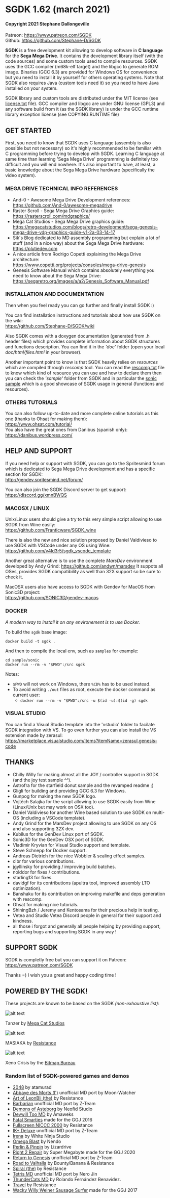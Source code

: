 # SGDK 1.62 (march 2021)

#### Copyright 2021 Stephane Dallongeville

Patreon: https://www.patreon.com/SGDK<br>
Github: https://github.com/Stephane-D/SGDK

**SGDK** is a free development kit allowing to develop software in **C language** for the **Sega Mega Drive**.
It contains the development library itself (with the code sources) and some custom tools used to compile resources.
SGDK uses the GCC compiler (m68k-elf target) and the libgcc to generate ROM image. Binaries (GCC 6.3) are provided for Windows OS for convenience but you need to install it by yourself for others operating systems.
Note that SGDK also requires Java (custom tools need it) so you need to have Java installed on your system.

SGDK library and custom tools are distributed under the MIT license (see [license.txt](license.txt) file).
GCC compiler and libgcc are under GNU license (GPL3) and any software build from it (as the SGDK library) is under the GCC runtime library exception license (see COPYING.RUNTIME file)

## GET STARTED

First, you need to know that SGDK uses C language (assembly is also possible but not necessary) so it's highly recommended to be familiar with C programming before trying to develop with SGDK. Learning C language at same time than learning 'Sega Mega Drive' programming is definitely too difficult and you will end nowhere. It's also important to have, at least, a basic knowledge about the Sega Mega Drive hardware (specifically the video system).

### MEGA DRIVE TECHNICAL INFO REFERENCES

- And-0 - Awesome Mega Drive Development references:<br>
  https://github.com/And-0/awesome-megadrive
- Raster Scroll - Sega Mega Drive Graphics guide:<br>
  https://rasterscroll.com/mdgraphics/
- Mega Cat Studios - Sega Mega Drive graphics guide:<br>
  https://megacatstudios.com/blogs/retro-development/sega-genesis-mega-drive-vdp-graphics-guide-v1-2a-03-14-17
- Sik's Blog dedicated to MD assembly programming but explain a lot of stuff (and in a nice way) about the Sega Mega Drive hardware:<br>
  https://plutiedev.com
- A nice article from Rodrigo Copetti explaining the Mega Drive architecture:<br>
  https://www.copetti.org/projects/consoles/mega-drive-genesis
- Genesis Software Manual which contains absolutely everything you need to know about the Sega Mega Drive:<br>
  https://segaretro.org/images/a/a2/Genesis_Software_Manual.pdf

### INSTALLATION AND DOCUMENTATION

Then when you feel ready you can go further and finally install SGDK :)

You can find installation instructions and tutorials about how use SGDK on the wiki:<br>
https://github.com/Stephane-D/SGDK/wiki

Also SGDK comes with a doxygen documentation (generated from .h header files) which provides complete information about SGDK structures and functions description. You can find it in the _'doc'_ folder (open your local _doc/html/files.html_ in your browser).

Another important point to know is that SGDK heavily relies on _resources_ which are compiled through _rescomp_ tool. You can read the [rescomp.txt](https://raw.githubusercontent.com/Stephane-D/SGDK/master/bin/rescomp.txt) file to know which kind of resource you can use and how to declare them then you can check the _'sample'_ folder from SGDK and in particular the [sonic sample](https://github.com/Stephane-D/SGDK/tree/master/sample/sonic) which is a good showcase of SGDK usage in general (functions and resources).

### OTHERS TUTORIALS

You can also follow up-to-date and more complete online tutorials as this one (thanks to Ohsat for making them):<br>
https://www.ohsat.com/tutorial/<br>
You also have the great ones from Danibus (spanish only):<br>
https://danibus.wordpress.com/

## HELP AND SUPPORT

If you need help or support with SGDK, you can go to the Spritesmind forum which is dedicated to Sega Mega Drive development and has a specific section for SGDK:<br>
http://gendev.spritesmind.net/forum/

You can also join the SGDK Discord server to get support:<br>
https://discord.gg/xmnBWQS

### MACOSX / LINUX

Unix/Linux users should give a try to this very simple script allowing to use SGDK from Wine easily:<br>
https://github.com/Franticware/SGDK_wine

There is also the new and nice solution proposed by Daniel Valdivieso to use SGDK with VSCode under any OS using Wine:<br>
https://github.com/v4ld3r5/sgdk_vscode_template

Another great alternative is to use the complete _MarsDev_ environment developed by Andy Grind:
https://github.com/andwn/marsdev
It suppots all OSes, provides SGDK compatibility as well than 32X support so be sure to check it.

MacOSX users also have access to SGDK with Gendev for MacOS from Sonic3D project:<br>
https://github.com/SONIC3D/gendev-macos

### DOCKER

_A modern way to install it on any environement is to use Docker._

To build the `sgdk` base image:

    docker build -t sgdk .

And then to compile the local env, such as `samples` for example:

    cd sample/sonic
    docker run --rm -v "$PWD":/src sgdk

Notes:

- `$PWD` will not work on Windows, there `%CD%` has to be used instead.
- To avoid writing `./out` files as root, execute the docker command as current user:
  - `docker run --rm -v "$PWD":/src -u $(id -u):$(id -g) sgdk`

### VISUAL STUDIO

You can find a Visual Studio template into the 'vstudio' folder to facilate SGDK integration with VS.
To go even further you can also install the VS extension made by zerasul:<br>
https://marketplace.visualstudio.com/items?itemName=zerasul.genesis-code

## THANKS

- Chilly Willy for making almost all the JOY / controller support in SGDK (and the joy test sample ^^).
- Astrofra for the starfield donut sample and the revamped readme ;)
- Gligli for building and providing GCC 6.3 for Windows.
- Gunpog for making the new SGDK logo.
- Vojtěch Salajka for the script allowing to use SGDK easily from Wine (Linux/Unix but may work on OSX too).
- Daniel Valdivieso for another Wine based solution to use SGDK on multi-OS (including a VSCode template).
- Andy Grind for the MarsDev project allowing to use SGDK on any OS and also supporting 32X dev.
- Kubilus for the GenDev Linux port of SGDK.
- Sonic3D for the GenDev OSX port of SGDK.
- Vladimir Kryvian for Visual Studio support and template.
- Steve Schnepp for Docker support.
- Andreas Dietrich for the nice Wobbler & scaling effect samples.
- clbr for various contributions.
- jgyllinsky for providing / improving build batches.
- nolddor for fixes / contributions.
- starling13 for fixes.
- davidgf for its contributions (apultra tool, improved assembly LTO optimization).
- Banshaku for its contribution on improving makefile and deps generation with rescomp.
- Ohsat for making nice tutorials.
- ShiningBzh / Jeremy and Kentosama for their precious help in testing.
- Vetea and Studio Vetea Discord people in general for their support and kindness.
- all those i forgot and generally all people helping by providing support, reporting bugs and supporting SGDK in any way !

## SUPPORT SGDK

SGDK is completly free but you can support it on Patreon: https://www.patreon.com/SGDK

Thanks =) I wish you a great and happy coding time !

## POWERED BY THE SGDK!

These projects are known to be based on the SGDK _(non-exhaustive list)_:

![alt text](doc/img/game_tanzer.gif)

Tanzer by [Mega Cat Studios](https://megacatstudios.com/products/tanzer-sega-genesis)

![alt text](doc/img/demo_masiaka.gif)

MASIAKA by [Resistance](https://www.pouet.net/prod.php?which=71543)

![alt text](doc/img/game_xenocrisis.gif)

Xeno Crisis by the [Bitmap Bureau](https://www.bitmapbureau.com/)

### Random list of SGDK-powered games and demos

- [2048](https://github.com/atamurad/sega-2048) by atamurad
- [Abbaye des Morts (l')](https://playonretro.itch.io/labbaye-des-morts-megadrivegenesis-por-002) unofficial MD port by Moon-Watcher
- [Art of LeonBli (the)](https://www.pouet.net/prod.php?which=72272) by Resistance
- [Barbarian](https://www.youtube.com/watch?v=e8IIfNLXzAU) unofficial MD port by Z-Team
- [Demons of Asteborg](https://demonsofasteborg.com/) by Neofid Studio
- [Devwill Too MD](https://amaweks.itch.io/devwill-too-md) by Amaweks
- [Fatal Smarties](https://globalgamejam.org/2016/games/fatal-smarties) made for the GGJ 2016
- [Fullscreen NICCC 2000](https://www.pouet.net/prod.php?which=81136) by Resistance
- [IK+ Deluxe](https://www.youtube.com/watch?v=mcm0TRsOwuw) unofficial MD port by Z-Team
- [Irena](https://white-ninja.itch.io/irena-genesis-metal-fury) by White Ninja Studio
- [Omega Blast](https://nendo16.jimdofree.com/omega-blast/) by Nendo
- [Perlin & Pinpin](https://lizardrive.itch.io/perlin-pinpin-episode1) by Lizardrive
- [Right 2 Repair](https://supermegabyte.itch.io/right-2-repair) by Super Megabyte made for the GGJ 2020
- [Return to Genesis](https://www.youtube.com/watch?v=jjy0Iz_64dY) unofficial MD port by Z-Team
- [Road to Valhalla](https://www.pouet.net/prod.php?which=72961) by Bounty/Banana & Resistance
- [Spiral (the)](https://www.pouet.net/prod.php?which=82607) by Resistance
- [Tetris MD](https://github.com/NeroJin/TetrisMD) unofficial MD port by Nero Jin
- [ThunderCats MD](https://github.com/mxfolken/thundercats_megadrive) by Rolando Fernández Benavidez.
- [Travel](https://www.pouet.net/prod.php?which=65975) by Resistance
- [Wacky Willy Weiner Sausage Surfer](https://globalgamejam.org/2017/games/wacky-willy-weiner-sausage-surfer) made for the GGJ 2017
